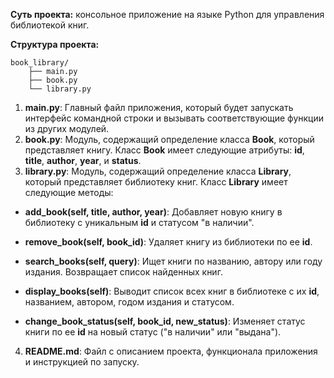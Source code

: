 **Суть проекта:** консольное приложение на языке Python для управления библиотекой книг.

**Структура проекта:**

```
book_library/
    ├── main.py
    ├── book.py
    └── library.py
```

1. **main.py**: Главный файл приложения, который будет запускать интерфейс командной строки и вызывать соответствующие функции из других модулей.
2. **book.py**: Модуль, содержащий определение класса **Book**, который представляет книгу. Класс **Book** имеет следующие атрибуты: **id**, **title**, **author**, **year**, и **status**.
3. **library.py**: Модуль, содержащий определение класса **Library**, который представляет библиотеку книг. Класс **Library** имеет следующие методы:

* **add_book(self, title, author, year)**: Добавляет новую книгу в библиотеку с уникальным **id** и статусом "в наличии".
* **remove_book(self, book_id)**: Удаляет книгу из библиотеки по ее **id**.

* **search_books(self, query)**: Ищет книги по названию, автору или году издания. Возвращает список найденных книг.

* **display_books(self)**: Выводит список всех книг в библиотеке с их **id**, названием, автором, годом издания и статусом.
* **change_book_status(self, book_id, new_status)**: Изменяет статус книги по ее **id** на новый статус ("в наличии" или "выдана").

4. **README.md**: Файл с описанием проекта, функционала приложения и инструкцией по запуску.
